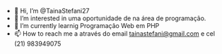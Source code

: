   - 👋 Hi, I’m @TainaStefani27    
- 👀 I’m interested in  uma oportunidade de na área de programação. 
- 🌱 I’m currently learnig  Programação Web em PHP
- 📫 How to reach me a através do email tainastefani@gmail.com e cel (21) 983949075
<!---
TainaStefani27/TainaStefani27 is a ✨ special ✨ repository because its `README.md` (this file) appears on your GitHub profile.
You can click the Preview link to take a look at your changes.
--->
